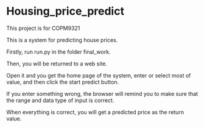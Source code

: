 # Housing_price_predict

This project is for COPM9321

This is a system for predicting house prices.

Firstly, run run.py in the folder final_work.

Then, you will be returned to a web site.

Open it and you get the home page of the system, enter or select most of value, and then click the start predict button.

If you enter something wrong, the browser will remind you to make sure that the range and data type of input is correct.

When everything is correct, you will get a predicted price as the return value.
